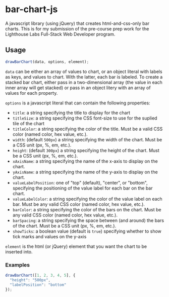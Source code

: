 # bar-chart-js

A javascript library (using jQuery) that creates html-and-css-only bar charts.
This is for my submission of the pre-course prep work for the Lighthouse Labs
Full-Stack Web Developer program.

## Usage

```javascript
drawBarChart(data, options, element);
```

`data` can be either an array of values to chart, or an object literal with
labels as keys, and values to chart. With the latter, each bar is labeled. To
create a stacked bar chart, either pass in a two-dimensional array (the value in
each inner array will get stacked) or pass in an object litery with an array of
values for each property.

`options` is a javascript literal that can contain the following properties:

* `title`: a string specifying the title to display for the chart
* `titleSize`: a string specifying the CSS font-size to use for the suplied tile
  of the chart
* `titleColor`: a string specifying the color of the title. Must be a valid CSS
  color (named color, hex value, etc.).
* `width`: (default `500px`) a string specifying the width of the chart. Must be
  a CSS unit (px, %, em, etc.).
* `height`: (default `300px`) a string specifying the height of the chart. Must
  be a CSS unit (px, %, em, etc.).
* `xAxisName`: a string specifying the name of the x-axis to display on the
  chart.
* `yAxisName`: a string specifying the name of the y-axis to display on the
  chart.
* `valueLabelPosition`: one of "top" (default), "center", or "bottom",
  specifying the positioning of the value label for each bar on the bar chart.
* `valueLabelColor`: a string specifying the color of the value label on each
  bar. Must be any valid CSS color (named color, hex value, etc.).
* `barColor`: a string specifying the color of the bars on the chart. Must be
  any valid CSS color (named color, hex value, etc.).
* `barSpacing`: a string specifying the space between (and around) the bars of
  the chart. Must be a CSS unit (px, %, em, etc.).
* `showTicks`: a boolean value (default is `true`) specifying whether to show
  tick marks and values on the y-axis

`element` is the html (or jQuery) element that you want the chart to be inserted
into.

### Examples

```javascript
drawBarChart([1, 2, 3, 4, 5], {
  "height": "500px",
  "labelPosition": "bottom"
});
```
